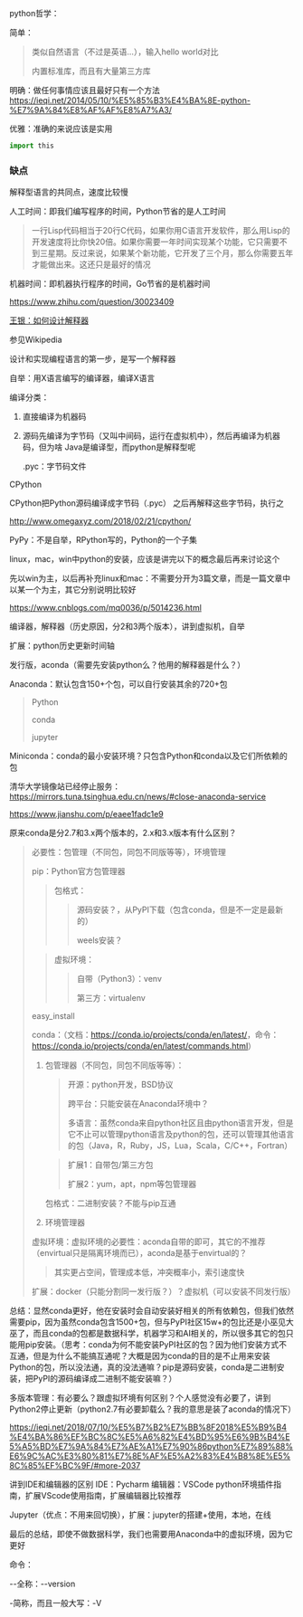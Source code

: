 python哲学：

简单：

> 类似自然语言（不过是英语...），输入hello world对比
>
> 内置标准库，而且有大量第三方库

明确：做任何事情应该且最好只有一个方法<https://ieqi.net/2014/05/10/%E5%85%B3%E4%BA%8E-python-%E7%9A%84%E8%AF%AF%E8%A7%A3/>

优雅：准确的来说应该是实用



```python
import this
```



### 缺点

解释型语言的共同点，速度比较慢

人工时间：即我们编写程序的时间，Python节省的是人工时间

> 一行Lisp代码相当于20行C代码，如果你用C语言开发软件，那么用Lisp的开发速度将比你快20倍。如果你需要一年时间实现某个功能，它只需要不到三星期。反过来说，如果某个新功能，它开发了三个月，那么你需要五年才能做出来。这还只是最好的情况

机器时间：即机器执行程序的时间，Go节省的是机器时间



<https://www.zhihu.com/question/30023409>

[王银：如何设计解释器](<http://www.yinwang.org/blog-cn/2012/08/01/interpreter>)

参见Wikipedia

设计和实现编程语言的第一步，是写一个解释器



自举：用X语言编写的编译器，编译X语言



编译分类：

1. 直接编译为机器码

2. 源码先编译为字节码（又叫中间码，运行在虚拟机中），然后再编译为机器码，但为啥 Java是编译型，而python是解释型呢

   .pyc：字节码文件





CPython

CPython把Python源码编译成字节码（.pyc）
之后再解释这些字节码，执行之

<http://www.omegaxyz.com/2018/02/21/cpython/>



PyPy：不是自举，RPython写的，Python的一个子集


linux，mac，win中python的安装，应该是讲完以下的概念最后再来讨论这个

先以win为主，以后再补充linux和mac：不需要分开为3篇文章，而是一篇文章中以某一个为主，其它分别说明比较好



https://www.cnblogs.com/mq0036/p/5014236.html

编译器，解释器（历史原因，分2和3两个版本），讲到虚拟机，自举

扩展：python历史更新时间轴





发行版，aconda（需要先安装python么？他用的解释器是什么？）

Anaconda：默认包含150+个包，可以自行安装其余的720+包

> Python
>
> conda
>
> jupyter
>



Miniconda：conda的最小安装环境？只包含Python和conda以及它们所依赖的包



清华大学镜像站已经停止服务：<https://mirrors.tuna.tsinghua.edu.cn/news/#close-anaconda-service>



<https://www.jianshu.com/p/eaee1fadc1e9>

原来conda是分2.7和3.x两个版本的，2.x和3.x版本有什么区别？

> 必要性：包管理（不同包，同包不同版等等），环境管理
>
> pip：Python官方包管理器
>
> > 包格式：
> >
> > > 源码安装？，从PyPI下载（包含conda，但是不一定是最新的）
> > >
> > > weels安装？
>
> > 虚拟环境：
> >
> > > 自带（Python3）：venv
> > >
> > > 第三方：virtualenv
>
> easy_install
>
> conda：（文档：<https://conda.io/projects/conda/en/latest/>，命令：<https://conda.io/projects/conda/en/latest/commands.html>）
>
> 1. 包管理器（不同包，同包不同版等等）：
>
>    > 开源：python开发，BSD协议
>    >
>    > 跨平台：只能安装在Anaconda环境中？
>    >
>    > 多语言：虽然conda来自python社区且由python语言开发，但是它不止可以管理python语言及python的包，还可以管理其他语言的包（Java，R，Ruby，JS，Lua，Scala，C/C++，Fortran）
>
>    > 扩展1：自带包/第三方包
>    >
>    > 扩展2：yum，apt，npm等包管理器
>
>    包格式：二进制安装？不能与pip互通
>
> 2. 环境管理器
>
> 虚拟环境：虚拟环境的必要性：aconda自带的即可，其它的不推荐（envirtual只是隔离环境而已），aconda是基于envirtual的？
>
> > 其实更占空间，管理成本低，冲突概率小，索引速度快
>
> 扩展：docker（只能分割同一发行版？）？虚拟机（可以安装不同发行版）



总结：显然conda更好，他在安装时会自动安装好相关的所有依赖包，但我们依然需要pip，因为虽然conda包含1500+包，但与PyPI社区15w+的包比还是小巫见大巫了，而且conda的包都是数据科学，机器学习和AI相关的，所以很多其它的包只能用pip安装。（思考：conda为何不能安装PyPI社区的包？因为他们安装方式不互通，但是为什么不能搞互通呢？大概是因为conda的目的是不止用来安装Python的包，所以没法通，真的没法通嘛？pip是源码安装，conda是二进制安装，把PyPI的源码编译成二进制不能安装嘛？）



多版本管理：有必要么？跟虚拟环境有何区别？个人感觉没有必要了，讲到Python2停止更新（python2.7有必要卸载么？我的意思是装了aconda的情况下）

https://ieqi.net/2018/07/10/%E5%B7%B2%E7%BB%8F2018%E5%B9%B4%E4%BA%86%EF%BC%8C%E5%A6%82%E4%BD%95%E6%9B%B4%E5%A5%BD%E7%9A%84%E7%AE%A1%E7%90%86python%E7%89%88%E6%9C%AC%E3%80%81%E7%8E%AF%E5%A2%83%E4%B8%8E%E5%8C%85%EF%BC%9F/#more-2037



讲到IDE和编辑器的区别
IDE：Pycharm
编辑器：VSCode python环境插件指南，扩展VScode使用指南，扩展编辑器比较推荐

Jupyter（优点：不用来回切换），扩展：jupyter的搭建+使用，本地，在线



最后的总结，即使不做数据科学，我们也需要用Anaconda中的虚拟环境，因为它更好



命令：

--全称：--version

-简称，而且一般大写：-V